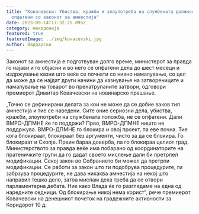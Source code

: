 ```yaml
---
title: "Ковачевски: Убиства, кражби и злоупотреба на службената должност не се
  опфатени со законот за амнестија"
date: 2023-09-14T17:32:25.095Z
category: македонија
featured: true
featuredImage: ../img/kovacevski.jpg
author: Вардарски
---
```

<!--StartFragment-->

Законот за амнестија е подготвуван долго време, министерот за правда го најави и го објасни и во него се опфатени дела до шест месеци и издржување казни што веќе се почнати со нивно намалување, со цел да може да се најдат други начини да казнување на затворениците и намалување на товарот во пренатрупаните затвори, одговори премиерот Димитар Ковачевски на новинарско прашање.

„Точно се дефинирани делата за кои не може да се добие ваков тип амнестија и тие се наведени. Сите оние сериозни дела, убиства, кражби, злоупотреби на службената положба, не се опфатени. Дали ВМРО-ДПМНЕ ќе го поддржи? Прво, ВМРО-ДПМНЕ ништо не поддржува. ВМРО-ДПМНЕ го блокира и овој проект, па еве почна. Тие кога блокираат, блокираат без аргументи, чисто за да се блокира. Го блокираат и Скопје. Првин бараа доверба, па го блокираа целиот град. Министерството за правда веќе има побарано од координаторите на пратеничките групи да го дадат своето мислење дали би претрпел модификации. Секој закон во Собранието би можел да претрпи модификации. Се работи за закон што ги подобрува процедурите, ги забрзува процедурите, не дава никаква амнестија на некој што направил тешко дело, затоа мислам дека треба да се отвори парламентарна дебата. Ние како Влада ќе го разгледаме на една од наредните седници. Од блокирање никој нема корист“, рече премиерот Ковачевски на денешниот почеток на градежните активности за Коридорот 10 д.

<!--EndFragment-->